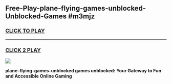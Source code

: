 
## Free-Play-plane-flying-games-unblocked-Unblocked-Games #m3mjz
<h3>
<a href="https://news.freeplayer.one?title=plane-flying-games-unblocked&ref=8M">CLICK TO PLAY</a></h3>
<hr>

<h3>
<a href="https://news.freeplayer.one?title=plane-flying-games-unblocked&ref=8M">CLICK 2 PLAY</a>
  
</h3>

<a href="https://news.freeplayer.one?title=plane-flying-games-unblocked&ref=8M"><img src="https://clearcache.store/games.png"></a>


**plane-flying-games-unblocked games unblocked: Your Gateway to Fun and Accessible Online Gaming**
